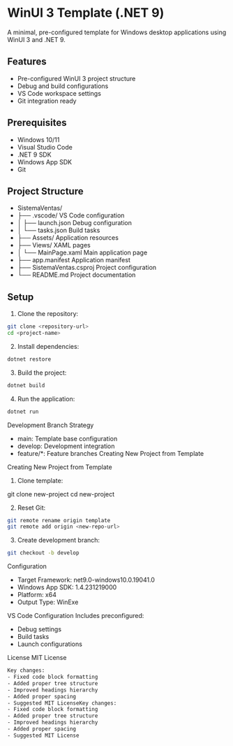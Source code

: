 # WinUI 3 Template (.NET 9)

A minimal, pre-configured template for Windows desktop applications using WinUI 3 and .NET 9.

## Features
- Pre-configured WinUI 3 project structure
- Debug and build configurations
- VS Code workspace settings
- Git integration ready

## Prerequisites

- Windows 10/11
- Visual Studio Code
- .NET 9 SDK
- Windows App SDK
- Git

## Project Structure

- SistemaVentas/ 
- ├── .vscode/ VS Code configuration 
- │ ├── launch.json Debug configuration 
- │ └── tasks.json Build tasks 
- ├── Assets/ Application resources 
- ├── Views/ XAML pages 
- │ └── MainPage.xaml Main application page 
- ├── app.manifest Application manifest 
- ├── SistemaVentas.csproj Project configuration 
- └── README.md 
Project documentation


## Setup

1. Clone the repository:
```bash
git clone <repository-url>
cd <project-name>
```

2. Install dependencies:
```bash
dotnet restore
```

3. Build the project:
```bash
dotnet build
```


4. Run the application:

```bash
dotnet run
```

Development
Branch Strategy
- main: Template base configuration
- develop: Development integration
- feature/*: Feature branches
Creating New Project from Template

Creating New Project from Template
1. Clone template:

git clone <template-url> new-project
cd new-project

2. Reset Git:
```bash
git remote rename origin template
git remote add origin <new-repo-url>
```
3. Create development branch:
```bash
git checkout -b develop
```
Configuration
- Target Framework: net9.0-windows10.0.19041.0
- Windows App SDK: 1.4.231219000
- Platform: x64
- Output Type: WinExe

VS Code Configuration
Includes preconfigured:

- Debug settings
- Build tasks
- Launch configurations

License
MIT License

```bash
Key changes:
- Fixed code block formatting
- Added proper tree structure
- Improved headings hierarchy
- Added proper spacing
- Suggested MIT LicenseKey changes:
- Fixed code block formatting
- Added proper tree structure
- Improved headings hierarchy
- Added proper spacing
- Suggested MIT License
```
